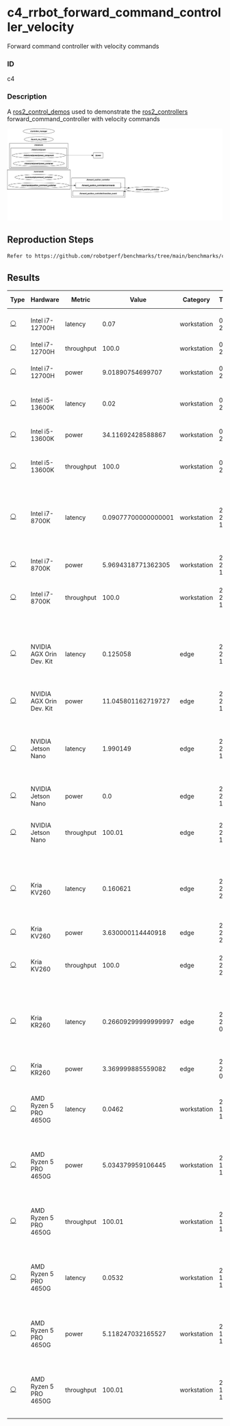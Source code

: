 # c4_rrbot_forward_command_controller_velocity

Forward command controller with velocity commands

### ID
c4

### Description
A [ros2_control_demos](https://github.com/ros-controls/ros2_control_demos) used to demonstrate the [ros2_controllers](https://github.com/ros-controls/ros2_controllers) forward_command_controller with velocity commands


![](../../../imgs/c3_rrbot_forward_command_controller_position.svg)

## Reproduction Steps

```bash
Refer to https://github.com/robotperf/benchmarks/tree/main/benchmarks/control/c4_rrbot_forward_command_controller_velocity and review the launch files to reproduce this package.
```

## Results

| Type | Hardware | Metric | Value | Category | Timestamp | Note | Data Source |
| --- | --- | --- | --- | --- | --- | --- | --- |
| [:white_circle:](https://github.com/robotperf/benchmarks/blob/main/benchmarks/README.md#type) | Intel i7-12700H | latency | 0.07 | workstation | 08-07-2023 | mean 0.02 ms, rms 0.02 ms, max 0.07 ms, min 0.00 ms, lost 0.00%, update rate 100 Hz | [N/A](https://github.com/robotperf/rosbags/tree/main/N/A) |
| [:white_circle:](https://github.com/robotperf/benchmarks/blob/main/benchmarks/README.md#type) | Intel i7-12700H | throughput | 100.0 | workstation | 08-07-2023 | lost 0.00%, update rate 100 Hz | [N/A](https://github.com/robotperf/rosbags/tree/main/N/A) |
| [:white_circle:](https://github.com/robotperf/benchmarks/blob/main/benchmarks/README.md#type) | Intel i7-12700H | power | 9.01890754699707 | workstation | 08-07-2023 | mean 0.02 ms, rms 0.02 ms, max 0.07 ms, min 0.00 ms, lost 0.00%, update rate 100 Hz | [N/A](https://github.com/robotperf/rosbags/tree/main/N/A) |
| [:white_circle:](https://github.com/robotperf/benchmarks/blob/main/benchmarks/README.md#type) | Intel i5-13600K | latency | 0.02 | workstation | 08-07-2023 | mean 0.01, ms, rms 0.01 ms, max 0.02 ms, min 0.00 ms, lost 0.00%, update rate 100 Hz | [N/A](https://github.com/robotperf/rosbags/tree/main/N/A) |
| [:white_circle:](https://github.com/robotperf/benchmarks/blob/main/benchmarks/README.md#type) | Intel i5-13600K | power | 34.11692428588867 | workstation | 08-07-2023 | mean 0.01, ms, rms 0.01 ms, max 0.02 ms, min 0.00 ms, lost 0.00%, update rate 100 Hz | [N/A](https://github.com/robotperf/rosbags/tree/main/N/A) |
| [:white_circle:](https://github.com/robotperf/benchmarks/blob/main/benchmarks/README.md#type) | Intel i5-13600K | throughput | 100.0 | workstation | 08-07-2023 | mean 0.01, ms, rms 0.01 ms, max 0.02 ms, min 0.00 ms, lost 0.00%, update rate 100 Hz | [N/A](https://github.com/robotperf/rosbags/tree/main/N/A) |
| [:white_circle:](https://github.com/robotperf/benchmarks/blob/main/benchmarks/README.md#type) | Intel i7-8700K | latency | 0.09077700000000001 | workstation | 2023-07-20 14:43:27 | ✋mean_benchmark 0.02008280421377184, rms_benchmark 0.02164900963633569, max_benchmark 0.09077700000000001, min_benchmark 0.003523, lost messages 0.03 % | [simulation](https://github.com/robotperf/rosbags/tree/main/simulation) |
| [:white_circle:](https://github.com/robotperf/benchmarks/blob/main/benchmarks/README.md#type) | Intel i7-8700K | power | 5.9694318771362305 | workstation | 2023-07-20 14:46:57 | ✋ | [simulation](https://github.com/robotperf/rosbags/tree/main/simulation) |
| [:white_circle:](https://github.com/robotperf/benchmarks/blob/main/benchmarks/README.md#type) | Intel i7-8700K | throughput | 100.0 | workstation | 2023-07-20 14:50:57 | ✋mean_benchmark 100.0, rms_benchmark 100.0, max_benchmark 108.34, min_benchmark 94.94, lost messages 0.03 % | [simulation](https://github.com/robotperf/rosbags/tree/main/simulation) |
| [:white_circle:](https://github.com/robotperf/benchmarks/blob/main/benchmarks/README.md#type) | NVIDIA AGX Orin Dev. Kit | latency | 0.125058 | edge | 2023-07-21 17:06:41 | ✋mean_benchmark 0.012953385667863861, rms_benchmark 0.014389249544548049, max_benchmark 0.125058, min_benchmark 0.001664, lost messages 0.07 % | [simulation](https://github.com/robotperf/rosbags/tree/main/simulation) |
| [:white_circle:](https://github.com/robotperf/benchmarks/blob/main/benchmarks/README.md#type) | NVIDIA AGX Orin Dev. Kit | power | 11.045801162719727 | edge | 2023-07-21 17:33:38 | ✋ | [simulation](https://github.com/robotperf/rosbags/tree/main/simulation) |
| [:white_circle:](https://github.com/robotperf/benchmarks/blob/main/benchmarks/README.md#type) | NVIDIA Jetson Nano | latency | 1.990149 | edge | 2023-07-24 11:13:08 | ✋mean_benchmark 0.0325762216120808, rms_benchmark 0.043266747737856784, max_benchmark 1.990149, min_benchmark 0.016562999999999998, lost messages 0.04 % | [simulation](https://github.com/robotperf/rosbags/tree/main/simulation) |
| [:white_circle:](https://github.com/robotperf/benchmarks/blob/main/benchmarks/README.md#type) | NVIDIA Jetson Nano | power | 0.0 | edge | 2023-07-24 11:15:38 | ✋ | [simulation](https://github.com/robotperf/rosbags/tree/main/simulation) |
| [:white_circle:](https://github.com/robotperf/benchmarks/blob/main/benchmarks/README.md#type) | NVIDIA Jetson Nano | throughput | 100.01 | edge | 2023-07-24 11:18:00 | ✋mean_benchmark 100.01, rms_benchmark 100.02, max_benchmark 111.5, min_benchmark 89.41, lost messages 0.04 % | [simulation](https://github.com/robotperf/rosbags/tree/main/simulation) |
| [:white_circle:](https://github.com/robotperf/benchmarks/blob/main/benchmarks/README.md#type) | Kria KV260 | latency | 0.160621 | edge | 2023-07-24 23:37:01 | ✋mean_benchmark 0.036609515852442674, rms_benchmark 0.03677491040256997, max_benchmark 0.160621, min_benchmark 0.02577, lost messages 0.04 % | [simulation](https://github.com/robotperf/rosbags/tree/main/simulation) |
| [:white_circle:](https://github.com/robotperf/benchmarks/blob/main/benchmarks/README.md#type) | Kria KV260 | power | 3.630000114440918 | edge | 2023-07-24 23:39:26 | ✋ | [simulation](https://github.com/robotperf/rosbags/tree/main/simulation) |
| [:white_circle:](https://github.com/robotperf/benchmarks/blob/main/benchmarks/README.md#type) | Kria KV260 | throughput | 100.0 | edge | 2023-07-24 23:42:04 | ✋mean_benchmark 100.0, rms_benchmark 100.0, max_benchmark 103.41, min_benchmark 96.77, lost messages 0.04 % | [simulation](https://github.com/robotperf/rosbags/tree/main/simulation) |
| [:white_circle:](https://github.com/robotperf/benchmarks/blob/main/benchmarks/README.md#type) | Kria KR260 | latency | 0.26609299999999997 | edge | 2023-07-25 01:30:55 | ✋mean_benchmark 0.03586736852833265, rms_benchmark 0.03663931127401722, max_benchmark 0.26609299999999997, min_benchmark 0.010110000000000001, lost messages 0.04 % | [simulation](https://github.com/robotperf/rosbags/tree/main/simulation) |
| [:white_circle:](https://github.com/robotperf/benchmarks/blob/main/benchmarks/README.md#type) | Kria KR260 | power | 3.369999885559082 | edge | 2023-07-25 01:33:09 | ✋ | [simulation](https://github.com/robotperf/rosbags/tree/main/simulation) |
| [:white_circle:](https://github.com/robotperf/benchmarks/blob/main/benchmarks/README.md#type) | AMD Ryzen 5 PRO 4650G | latency | 0.0462 | workstation | 2023-09-13 17:29:00 | ✋mean_benchmark 0.0179 ms, rms_benchmark 0.0181 ms, max_benchmark 0.0462 ms, min_benchmark 0.0075 ms, lost messages 0.00 % | [simulation](https://github.com/robotperf/rosbags/tree/main/simulation) |
| [:white_circle:](https://github.com/robotperf/benchmarks/blob/main/benchmarks/README.md#type) | AMD Ryzen 5 PRO 4650G | power | 5.034379959106445 | workstation | 2023-09-13 17:29:00 | ✋mean_benchmark 0.0179 ms, rms_benchmark 0.0181 ms, max_benchmark 0.0462 ms, min_benchmark 0.0075 ms, lost messages 0.00 % | [simulation](https://github.com/robotperf/rosbags/tree/main/simulation) |
| [:white_circle:](https://github.com/robotperf/benchmarks/blob/main/benchmarks/README.md#type) | AMD Ryzen 5 PRO 4650G | throughput | 100.01 | workstation | 2023-09-13 17:29:00 | ✋mean_benchmark 100.01 fps, rms_benchmark 100.01 fps, max_benchmark 111.41 fps, min_benchmark 83.10 fps, lost messages 0.00 % | [simulation](https://github.com/robotperf/rosbags/tree/main/simulation) |
| [:white_circle:](https://github.com/robotperf/benchmarks/blob/main/benchmarks/README.md#type) | AMD Ryzen 5 PRO 4650G | latency | 0.0532 | workstation | 2023-09-13 17:31:00 | ✋mean_benchmark 0.0167 ms, rms_benchmark 0.0168 ms, max_benchmark 0.0532 ms, min_benchmark 0.0072 ms, lost messages 0.00 % | [simulation](https://github.com/robotperf/rosbags/tree/main/simulation) |
| [:white_circle:](https://github.com/robotperf/benchmarks/blob/main/benchmarks/README.md#type) | AMD Ryzen 5 PRO 4650G | power | 5.118247032165527 | workstation | 2023-09-13 17:31:00 | ✋mean_benchmark 0.0167 ms, rms_benchmark 0.0168 ms, max_benchmark 0.0532 ms, min_benchmark 0.0072 ms, lost messages 0.00 % | [simulation](https://github.com/robotperf/rosbags/tree/main/simulation) |
| [:white_circle:](https://github.com/robotperf/benchmarks/blob/main/benchmarks/README.md#type) | AMD Ryzen 5 PRO 4650G | throughput | 100.01 | workstation | 2023-09-13 17:31:00 | ✋mean_benchmark 100.01 fps, rms_benchmark 100.01 fps, max_benchmark 105.65 fps, min_benchmark 95.46 fps, lost messages 0.00 % | [simulation](https://github.com/robotperf/rosbags/tree/main/simulation) |

